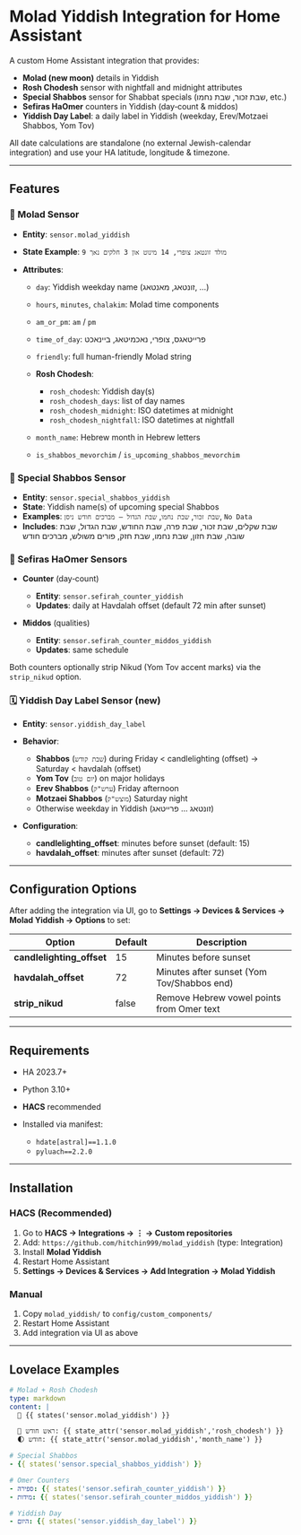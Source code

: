 # Molad Yiddish Integration for Home Assistant

A custom Home Assistant integration that provides:

* **Molad (new moon)** details in Yiddish
* **Rosh Chodesh** sensor with nightfall and midnight attributes
* **Special Shabbos** sensor for Shabbat specials (שבת זכור, שבת נחמו, etc.)
* **Sefiras HaOmer** counters in Yiddish (day‐count & middos)
* **Yiddish Day Label**: a daily label in Yiddish (weekday, Erev/Motzaei Shabbos, Yom Tov)

All date calculations are standalone (no external Jewish-calendar integration) and use your HA latitude, longitude & timezone.

---

## Features

### 🌙 Molad Sensor

* **Entity**: `sensor.molad_yiddish`
* **State Example**: `מולד זונטאג צופרי, 14 מינוט און 3 חלקים נאך 9`
* **Attributes**:

  * `day`: Yiddish weekday name (זונטאג, מאנטאג, …)
  * `hours`, `minutes`, `chalakim`: Molad time components
  * `am_or_pm`: `am` / `pm`
  * `time_of_day`: פרייטאגס, צופרי, נאכמיטאג, ביינאכט
  * `friendly`: full human-friendly Molad string
  * **Rosh Chodesh**:

    * `rosh_chodesh`: Yiddish day(s)
    * `rosh_chodesh_days`: list of day names
    * `rosh_chodesh_midnight`: ISO datetimes at midnight
    * `rosh_chodesh_nightfall`: ISO datetimes at nightfall
  * `month_name`: Hebrew month in Hebrew letters
  * `is_shabbos_mevorchim` / `is_upcoming_shabbos_mevorchim`

### 🌟 Special Shabbos Sensor

* **Entity**: `sensor.special_shabbos_yiddish`
* **State**: Yiddish name(s) of upcoming special Shabbos
* **Examples**: `שבת זכור`, `שבת נחמו`, `שבת הגדול – מברכים חודש ניסן`, `No Data`
* **Includes**: שבת שקלים, שבת זכור, שבת פרה, שבת החודש, שבת הגדול, שבת שובה, שבת חזון, שבת נחמו, שבת חזק, פורים משולש, מברכים חודש

### 🔢 Sefiras HaOmer Sensors

* **Counter** (day‐count)

  * **Entity**: `sensor.sefirah_counter_yiddish`
  * **Updates**: daily at Havdalah offset (default 72 min after sunset)
* **Middos** (qualities)

  * **Entity**: `sensor.sefirah_counter_middos_yiddish`
  * **Updates**: same schedule

Both counters optionally strip Nikud (Yom Tov accent marks) via the `strip_nikud` option.

### 🗓️ Yiddish Day Label Sensor (new)

* **Entity**: `sensor.yiddish_day_label`
* **Behavior**:

  * **Shabbos** (`שבת קודש`) during Friday < candlelighting (offset) → Saturday < havdalah (offset)
  * **Yom Tov** (`יום טוב`) on major holidays
  * **Erev Shabbos** (`ערש"ק`) Friday afternoon
  * **Motzaei Shabbos** (`מוצש"ק`) Saturday night
  * Otherwise weekday in Yiddish (זונטאג … פרייטאג)
* **Configuration**:

  * **candlelighting\_offset**: minutes before sunset (default: 15)
  * **havdalah\_offset**: minutes after sunset (default: 72)

---

## Configuration Options

After adding the integration via UI, go to **Settings → Devices & Services → Molad Yiddish → Options** to set:

| Option                     | Default | Description                                |
| -------------------------- | ------- | ------------------------------------------ |
| **candlelighting\_offset** | 15      | Minutes before sunset                      |
| **havdalah\_offset**       | 72      | Minutes after sunset (Yom Tov/Shabbos end) |
| **strip\_nikud**           | false   | Remove Hebrew vowel points from Omer text  |

---

## Requirements

* HA 2023.7+
* Python 3.10+
* **HACS** recommended
* Installed via manifest:

  * `hdate[astral]==1.1.0`
  * `pyluach==2.2.0`

---

## Installation

### HACS (Recommended)

1. Go to **HACS → Integrations → ⋮ → Custom repositories**
2. Add: `https://github.com/hitchin999/molad_yiddish` (type: Integration)
3. Install **Molad Yiddish**
4. Restart Home Assistant
5. **Settings → Devices & Services → Add Integration → Molad Yiddish**

### Manual

1. Copy `molad_yiddish/` to `config/custom_components/`
2. Restart Home Assistant
3. Add integration via UI as above

---

## Lovelace Examples

```yaml
# Molad + Rosh Chodesh
type: markdown
content: |
  🌙 {{ states('sensor.molad_yiddish') }}

  📆 ראש חודש: {{ state_attr('sensor.molad_yiddish','rosh_chodesh') }}
  🌓 חודש: {{ state_attr('sensor.molad_yiddish','month_name') }}

# Special Shabbos
- {{ states('sensor.special_shabbos_yiddish') }}

# Omer Counters
- ספירה: {{ states('sensor.sefirah_counter_yiddish') }}
- מידות: {{ states('sensor.sefirah_counter_middos_yiddish') }}

# Yiddish Day
- היום: {{ states('sensor.yiddish_day_label') }}
```
